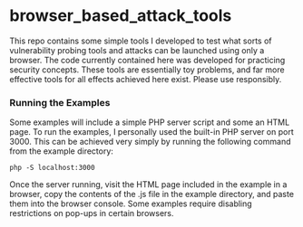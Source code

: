 # browser_based_attack_tools

This repo contains some simple tools I developed to test what sorts of vulnerability probing tools and attacks can be launched using only a browser. The code currently contained here was developed for practicing security concepts. These tools are essentially toy problems, and far more effective tools for all effects achieved here exist. Please use responsibly.

### Running the Examples

Some examples will include a simple PHP server script and some an HTML page. To run the examples, I personally used the built-in PHP server on port 3000. This can be achieved very simply by running the following command from the example directory:

`php -S localhost:3000`

Once the server running, visit the HTML page included in the example in a browser, copy the contents of the .js file in the example directory, and paste them into the browser console. Some examples require disabling restrictions on pop-ups in certain browsers.

